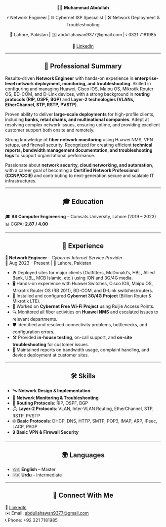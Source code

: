 <p align="center">🧑‍💻 <b>Muhammad Abdullah</b></p>  
<p align="center">⚡ Network Engineer | 🌐 Cybernet ISP Specialist | 🛠 Network Deployment & Troubleshooting</p>  

<p align="center">📍 Lahore, Pakistan | ✉️ abdullahawan9377@gmail.com | 📞 0321 7181985</p>  
<p align="center">🔗 <a href="https://linkedin.com/in/abdullah-awan-42591a282">LinkedIn</a></p>    

---

<h2 align="center">📑 Professional Summary</h2>  

Results-driven **Network Engineer** with hands-on experience in **enterprise-level network deployment, monitoring, and troubleshooting**. Skilled in configuring and managing Huawei, Cisco IOS, Maipu OS, Mikrotik Router OS, BD-COM, and D-Link devices, with a strong background in **routing protocols (RIP, OSPF, BGP)** and **Layer-2 technologies (VLANs, EtherChannel, STP, RSTP, PVSTP)**.  

Proven ability to deliver **large-scale deployments** for high-profile clients, including **banks, retail chains, and multinational companies**. Adept at resolving complex network issues, ensuring uptime, and providing excellent customer support both onsite and remotely.  

Strong knowledge of **fiber network monitoring** using Huawei NMS, VPN setups, and firewall security. Recognized for creating efficient **technical reports, bandwidth management documentation, and troubleshooting logs** to support organizational performance.  

Passionate about **network security, cloud networking, and automation**, with a career goal of becoming a **Certified Network Professional (CCNP/CCIE)** and contributing to next-generation secure and scalable IT infrastructures.  

---

<h2 align="center">🎓 Education</h2>  

🎓 **BS Computer Engineering** – Comsats University, Lahore (2019 – 2023)  
📊 CGPA: **2.87 / 4.00**  

---

<h2 align="center">💼 Experience</h2>  

**🔧 Network Engineer** – *Cybernet Internet Service Provider*  
📅 Aug 2023 – Present | 📍 Lahore, Pakistan  

- ⚙️ Deployed sites for major clients (Outfitters, McDonald’s, HBL, Allied Bank, UBL, MCB Islamic, etc.) using ION and 3G/4G media.  
- 🖥 Hands-on experience with Huawei Switches, Cisco IOS, Maipu OS, Mikrotik Router OS (RB 2011), BD-COM, and D-Link switches/routers.  
- 📡 Installed and configured **Cybernet 3G/4G Project** (Billion Router & Mikrotik LTE).  
- 📶 Worked on **Cybernet Free Wi-Fi Project** using Ruijie Access Points.  
- 🔍 Monitored all fiber activities on **Huawei NMS** and escalated issues to relevant departments.  
- 🛡 Identified and resolved connectivity problems, bottlenecks, and configuration errors.  
- 🛠 Provided **in-house testing**, on-call support, and **on-site troubleshooting** for customer issues.  
- 📑 Maintained reports on bandwidth usage, complaint handling, and device deployment at customer sites.  

---

<h2 align="center">🛠 Skills</h2>  

- 🛰 **Network Design & Implementation**  
- 📡 **Network Monitoring & Troubleshooting**  
- 🔗 **Routing Protocols**: RIP, OSPF, BGP  
- 🖧 **Layer-2 Protocols**: VLAN, Inter-VLAN Routing, EtherChannel, STP, RSTP, PVSTP  
- 🌐 **Basic Protocols**: DHCP, DNS, HTTP, SMTP, POP3, IMAP, ARP, IPsec, LACP, PAGP  
- 🔒 **Basic VPN & Firewall Security**  

---

<h2 align="center">🌍 Languages</h2>  

- 🇬🇧 **English** – Master  
- 🇵🇰 **Urdu** – Intermediate  

---

<h2 align="center">📂 Connect With Me</h2>  

🔗 [LinkedIn](https://linkedin.com/in/abdullah-awan-42591a282)  
✉️ Email: abdullahawan9377@gmail.com  
📞 Phone: +92 321 7181985  
